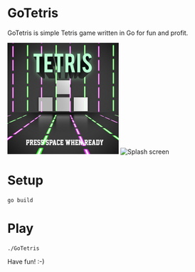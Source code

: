 # GoTetris
GoTetris is simple Tetris game written in Go for fun and profit.

<img src="https://raw.githubusercontent.com/jphalimi/GoTetris/master/resources/screenshot_splash.png" alt="Splash screen" width="250" height="250" /> <img src="https://raw.githubusercontent.com/jphalimi/GoTetris/master/resources/screenshot.png" alt="Splash screen" width="250" height="250" />

# Setup
```
go build
```

# Play
```
./GoTetris
```

Have fun! :-)
